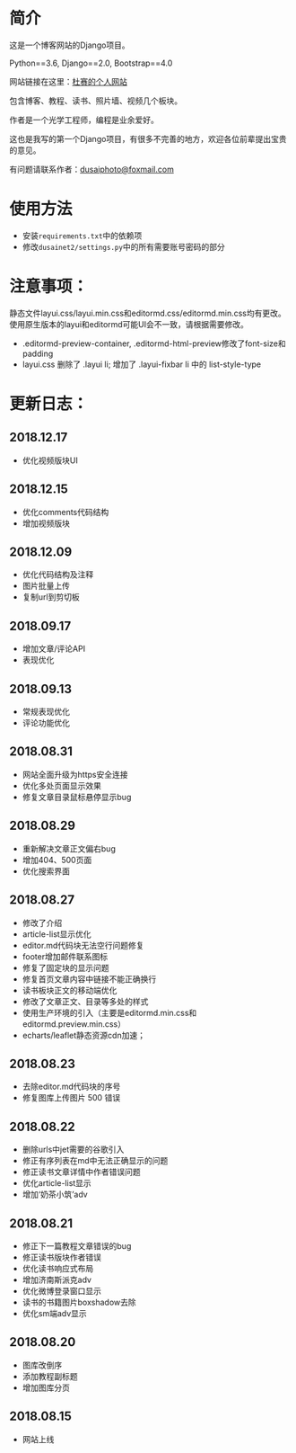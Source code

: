 # 简介
这是一个博客网站的Django项目。

Python==3.6, Django==2.0, Bootstrap==4.0

网站链接在这里：[杜赛的个人网站](https://www.dusaiphoto.com)

包含博客、教程、读书、照片墙、视频几个板块。

作者是一个光学工程师，编程是业余爱好。

这也是我写的第一个Django项目，有很多不完善的地方，欢迎各位前辈提出宝贵的意见。

有问题请联系作者：dusaiphoto@foxmail.com

# 使用方法
- 安装`requirements.txt`中的依赖项
- 修改`dusainet2/settings.py`中的所有需要账号密码的部分

# 注意事项：
静态文件layui.css/layui.min.css和editormd.css/editormd.min.css均有更改。使用原生版本的layui和editormd可能UI会不一致，请根据需要修改。

- .editormd-preview-container, .editormd-html-preview修改了font-size和padding
- layui.css 删除了 .layui li; 增加了 .layui-fixbar li 中的 list-style-type

# 更新日志：
## 2018.12.17
- 优化视频版块UI

## 2018.12.15
- 优化comments代码结构
- 增加视频版块

## 2018.12.09
- 优化代码结构及注释
- 图片批量上传
- 复制url到剪切板

## 2018.09.17
- 增加文章/评论API
- 表现优化

## 2018.09.13
- 常规表现优化
- 评论功能优化


## 2018.08.31
- 网站全面升级为https安全连接
- 优化多处页面显示效果
- 修复文章目录鼠标悬停显示bug


## 2018.08.29
- 重新解决文章正文偏右bug
- 增加404、500页面
- 优化搜索界面


## 2018.08.27
- 修改了介绍
- article-list显示优化
- editor.md代码块无法空行问题修复
- footer增加邮件联系图标
- 修复了固定块的显示问题
- 修复首页文章内容中链接不能正确换行
- 读书板块正文的移动端优化
- 修改了文章正文、目录等多处的样式
- 使用生产环境的引入（主要是editormd.min.css和editormd.preview.min.css）
- echarts/leaflet静态资源cdn加速；


## 2018.08.23
- 去除editor.md代码块的序号
- 修复图库上传图片 500 错误


## 2018.08.22
- 删除urls中jet需要的谷歌引入
- 修正有序列表在md中无法正确显示的问题
- 修正读书文章详情中作者错误问题
- 优化article-list显示
- 增加‘奶茶小筑’adv


## 2018.08.21
- 修正下一篇教程文章错误的bug
- 修正读书版块作者错误
- 优化读书响应式布局
- 增加济南斯派克adv
- 优化微博登录窗口显示
- 读书的书籍图片boxshadow去除
- 优化sm端adv显示

## 2018.08.20
- 图库改倒序
- 添加教程副标题
- 增加图库分页

## 2018.08.15
- 网站上线
